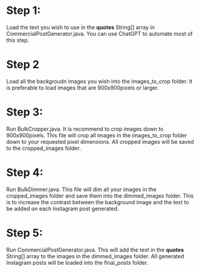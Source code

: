 # Step 1:
Load the text you wish to use in the <b>quotes</b> String[] array in CommercialPostGenerator.java. You can use ChatGPT to automate most of this step.
# Step 2
Load all the backgroudn images you wish into the images_to_crop folder. It is preferable to load images that are 900x900pixels or larger.
# Step 3:
Run BulkCropper.java. It is recommend to crop images down to 900x900pixels. This file will crop all images in the images_to_crop folder down to your requested pixel dimensions. All cropped images will be saved to the cropped_images folder.
# Step 4:
Run BulkDimmer.java. This file will dim all your images in the cropped_images folder and save them into the dimmed_images folder. This is to increase the contrast between the background image and the text to be added on each Instagram post generated.
# Step 5:
Run CommercialPostGenerator.java. This will add the text in the <b>quotes</b> String[] array to the images in the dimmed_images folder. All generated Instagram posts will be loaded into the final_posts folder.